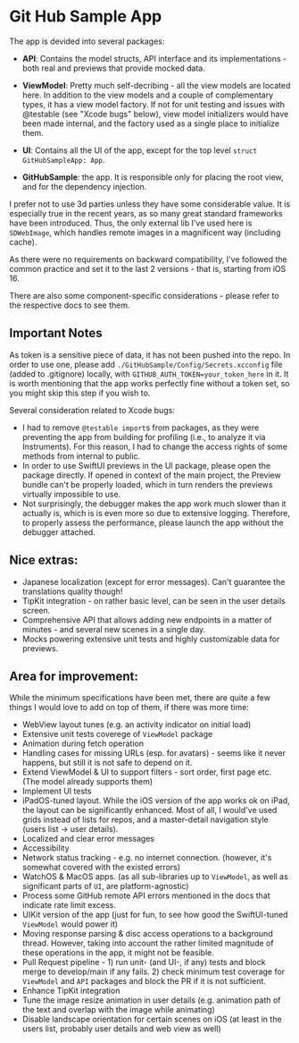 #  Git Hub Sample App

The app is devided into several packages:
- **API**: Contains the model structs, API interface and its implementations - both real and previews that provide mocked data.

- **ViewModel**: Pretty much self-decribing - all the view models are located here. In addition to the view models and a couple of complementary types, it has a view model factory. If not for unit testing and issues with @testable (see "Xcode bugs" below), view model initializers would have been made internal, and the factory used as a single place to initialize them. 

- **UI**: Contains all the UI of the app, except for the top level `struct GitHubSampleApp: App`.

- **GitHubSample**: the app. It is responsible only for placing the root view, and for the dependency injection.

I prefer not to use 3d parties unless they have some considerable value. It is especially true in the recent years, as so many great standard frameworks have been introduced. Thus, the only external lib I've used here is `SDWebImage`, which handles remote images in a magnificent way (including cache).  

As there were no requirements on backward compatibility, I've followed the common practice and set it to the last 2 versions - that is, starting from iOS 16. 

There are also some component-specific considerations - please refer to the respective docs to see them.

## Important Notes

As token is a sensitive piece of data, it has not been pushed into the repo. In order to use one, please add `./GitHubSample/Config/Secrets.xcconfig` file (added to .gitignore) locally, with `GITHUB_AUTH_TOKEN=your_token_here` in it. It is worth mentioning that the app works perfectly fine without a token set, so you might skip this step if you wish to.

Several consideration related to Xcode bugs:
- I had to remove `@testable import`s from packages, as they were preventing the app from building for profiling (i.e., to analyze it via Instruments). For this reason, I had to change the access rights of some methods from internal to public.
- In order to use SwiftUI previews in the UI package, please open the package directly. If opened in context of the main project, the Preview bundle can't be properly loaded, which in turn renders the previews virtually impossible to use.
- Not surprisingly, the debugger makes the app work much slower than it actually is, which is is even more so due to extensive logging. Therefore, to properly assess the performance, please launch the app without the debugger attached.

## Nice extras:

- Japanese localization (except for error messages). Can't guarantee the translations quality though! 
- TipKit integration - on rather basic level, can be seen in the user details screen.
- Comprehensive API that allows adding new endpoints in a matter of minutes - and several new scenes in a single day.
- Mocks powering extensive unit tests and highly customizable data for previews.

## Area for improvement:

While the minimum specifications have been met, there are quite a few things I would love to add on top of them, if there was more time:

- WebView layout tunes (e.g. an activity indicator on initial load)
- Extensive unit tests coverege of `ViewModel` package
- Animation during fetch operation
- Handling cases for missing URLs (esp. for avatars) - seems like it never happens, but still it is not safe to depend on it.
- Extend ViewModel & UI to support filters - sort order, first page etc. (The model already supports them)
- Implement UI tests
- iPadOS-tuned layout. While the iOS version of the app works ok on iPad, the layout can be significantly enhanced. Most of all, I would've used grids instead of lists for repos, and a master-detail navigation style (users list -> user details).
- Localized and clear error messages
- Accessibility
- Network status tracking - e.g. no internet connection. (however, it's somewhat covered with the existed errors)
- WatchOS & MacOS apps. (as all sub-libraries up to `ViewModel`, as well as significant parts of `UI`, are platform-agnostic)
- Process some GitHub remote API errors mentioned in the docs that indicate rate limit excess.
- UIKit version of the app (just for fun, to see how good the SwiftUI-tuned `ViewModel` would power it)
- Moving response parsing & disc access operations to a background thread. However, taking into account the rather limited magnitude of these operations in the app, it might not be feasible.
- Pull Request pipeline - 1) run unit- (and UI-, if any) tests and block merge to develop/main if any fails. 2) check minimum test coverage for `ViewModel` and `API` packages and block the PR if it is not sufficient. 
- Enhance TipKit integration
- Tune the image resize animation in user details (e.g. animation path of the text and overlap with the image while animating)
- Disable landscape orientation for certain scenes on iOS (at least in the users list, probably user details and web view as well)
